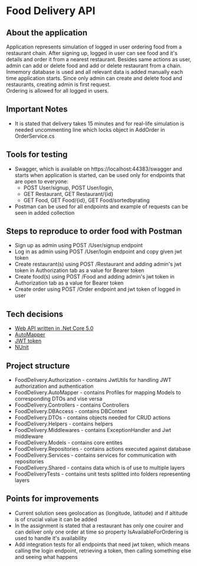 # Food Delivery API

## About the application
Application represents simulation of logged in user ordering food from a restaurant chain.
After signing up, logged in user can see food and it's details and order it from a nearest restaurant. 
Besides same actions as user, admin can add or delete food and add or delete restaurant from a chain. 
Inmemory database is used and all relevant data is added manually each time application starts. 
Since only admin can create and delete food and restaurants, creating admin is first request.  
Ordering is allowed for all logged in users.

## Important Notes
 - It is stated that delivery takes 15 minutes and for real-life simulation is needed uncommenting line which locks object in AddOrder in OrderService.cs 

## Tools for testing
 - Swagger, which is available on https://localhost:44383/swagger and starts when application is started, can be used only for endpoints that are open to everyone:
	- POST User/signup, POST User/login, 
	- GET Restaurant, GET Restaurant/{id}
	- GET Food, GET Food/{id}, GET Food/sortedbyrating
 - Postman can be used for all endpoints and example of requests can be seen in added collection

## Steps to reproduce to order food with Postman
 - Sign up as admin using POST /User/signup endpoint 
 - Log in as admin using POST /User/login endpoint and copy given jwt token
 - Create restaurant(s) using POST /Restaurant and adding admin's jwt token in Authorization tab as a value for Bearer token
 - Create food(s) using POST /Food and adding admin's jwt token in Authorization tab as a value for Bearer token
 - Create order using POST /Order endpoint and jwt token of logged in user
 
## Tech decisions
- [Web API written in .Net Core 5.0](https://docs.microsoft.com/en-us/aspnet/core/introduction-to-aspnet-core?view=aspnetcore-5.0)
- [AutoMapper](https://github.com/AutoMapper/AutoMapper)
- [JWT token](https://jwt.io/)
- [NUnit](https://nunit.org/)

## Project structure
- FoodDelivery.Authorization - contains JwtUtils for handling JWT authorization and authentication
- FoodDelivery.AutoMapper - contains Profiles for mapping Models to corresponding DTOs and vise versa
- FoodDelivery.Controllers - contains Controllers
- FoodDelivery.DBAccess - contains DBContext
- FoodDelivery.DTOs - contains objects needed for CRUD actions
- FoodDelivery.Helpers - contains helpers
- FoodDelivery.Middlewares - contains ExceptionHandler and Jwt middleware
- FoodDelivery.Models - contains core entites
- FoodDelivery.Repositories - contains actions executed against database
- FoodDelivery.Services - contains services for communication with repositories
- FoodDelivery.Shared - contains data which is of use to multiple layers
- FoodDeliveryTests - contains unit tests splitted into folders representing layers

## Points for improvements
 - Current solution sees geolocation as (longitude, latitude) and if altitude is of crucial value it can be added 
 - In the assignment is stated that a restaurant has only one couirer and can deliver only one order at time so property IsAvailableForOrdering is used to handle it's availability
 - Add integration tests for all endpoints that need jwt token, which means calling the login endpoint, retrieving a token, then calling something else and seeing what happens
